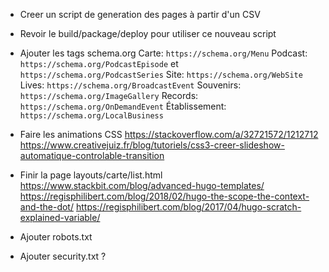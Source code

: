 - Creer un script de generation des pages à partir d'un CSV

- Revoir le build/package/deploy pour utiliser ce nouveau script

- Ajouter les tags schema.org
    Carte: `https://schema.org/Menu`
    Podcast: `https://schema.org/PodcastEpisode` et `https://schema.org/PodcastSeries`
    Site: `https://schema.org/WebSite`
    Lives: `https://schema.org/BroadcastEvent`
    Souvenirs: `https://schema.org/ImageGallery`
    Records: `https://schema.org/OnDemandEvent`
    Établissement: `https://schema.org/LocalBusiness`
    
- Faire les animations CSS 
    https://stackoverflow.com/a/32721572/1212712
    https://www.creativejuiz.fr/blog/tutoriels/css3-creer-slideshow-automatique-controlable-transition

- Finir la page layouts/carte/list.html
    https://www.stackbit.com/blog/advanced-hugo-templates/
    https://regisphilibert.com/blog/2018/02/hugo-the-scope-the-context-and-the-dot/
    https://regisphilibert.com/blog/2017/04/hugo-scratch-explained-variable/

- Ajouter robots.txt
- Ajouter security.txt ?

